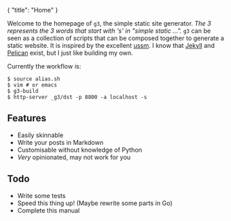 {
  "title": "Home"
}

Welcome to the homepage of `g3`, the simple static site generator. _The 3 represents
the 3 words that start with 's' in "simple static ..."._ `g3` can be seen as a
collection of scripts that can be composed together to generate a static website.
It is inspired by the excellent [ussm](http://loup-vaillant.fr/projects/ussm/).
I know that [Jekyll](https://jekyllrb.com/) and [Pelican](https://blog.getpelican.com/)
exist, but I just like building my own.

Currently the workflow is:

    $ source alias.sh
    $ vim # or emacs
    $ g3-build
    $ http-server _g3/dst -p 8800 -a localhost -s

## Features

 - Easily skinnable
 - Write your posts in Markdown
 - Customisable without knowledge of Python
 - _Very_ opinionated, may not work for you

## Todo

 - Write some tests
 - Speed this thing up! (Maybe rewrite some parts in Go)
 - Complete this manual
